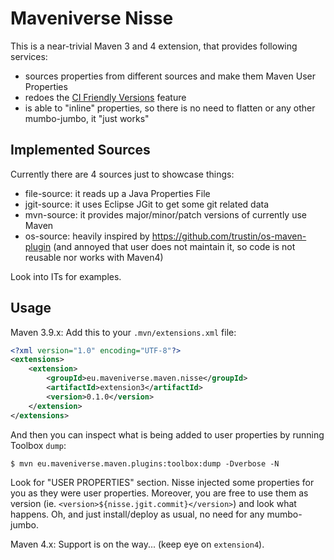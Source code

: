 # Maveniverse Nisse

This is a near-trivial Maven 3 and 4 extension, that provides following services:
* sources properties from different sources and make them Maven User Properties
* redoes the [CI Friendly Versions](https://maven.apache.org/maven-ci-friendly.html) feature
* is able to "inline" properties, so there is no need to flatten or any other mumbo-jumbo, it "just works"

## Implemented Sources

Currently there are 4 sources just to showcase things:
* file-source: it reads up a Java Properties File
* jgit-source: it uses Eclipse JGit to get some git related data
* mvn-source: it provides major/minor/patch versions of currently use Maven
* os-source: heavily inspired by https://github.com/trustin/os-maven-plugin (and annoyed that user does not maintain it, so code is not reusable nor works with Maven4) 

Look into ITs for examples.

## Usage

Maven 3.9.x: Add this to your `.mvn/extensions.xml` file:

```xml
<?xml version="1.0" encoding="UTF-8"?>
<extensions>
    <extension>
        <groupId>eu.maveniverse.maven.nisse</groupId>
        <artifactId>extension3</artifactId>
        <version>0.1.0</version>
    </extension>
</extensions>
```

And then you can inspect what is being added to user properties by running Toolbox `dump`:

```
$ mvn eu.maveniverse.maven.plugins:toolbox:dump -Dverbose -N
```

Look for "USER PROPERTIES" section. Nisse injected some properties for you as they were user properties.
Moreover, you are free to use them as version (ie. `<version>${nisse.jgit.commit}</version>`) and look
what happens. Oh, and just install/deploy as usual, no need for any mumbo-jumbo.

Maven 4.x: Support is on the way... (keep eye on `extension4`).
